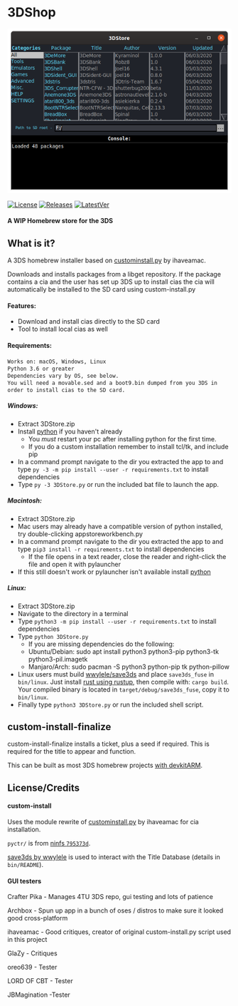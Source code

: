 # 3DShop

[![3DShop](https://github.com/LyfeOnEdge/3DStore/blob/master/docu/main.png?raw=true)]()

[![License](https://img.shields.io/badge/License-GPLv3-blue.svg)]() [![Releases](https://img.shields.io/github/downloads/LyfeOnEdge/3DStore/total.svg)]() [![LatestVer](https://img.shields.io/github/release-pre/LyfeOnEdge/3DStore.svg)]() 

#### A WIP Homebrew store for the 3DS

## What is it?

A 3DS homebrew installer based on [custominstall.py](https://github.com/ihaveamac/custom-install/tree/module-rewrite) by ihaveamac.

Downloads and installs packages from a libget repository. If the package contains a cia and the user has set up 3DS up to install cias the cia will automatically be installed to the SD card using custom-install.py

#### Features:
- Download and install cias directly to the SD card
- Tool to install local cias as well

#### Requirements:
    Works on: macOS, Windows, Linux
    Python 3.6 or greater
    Dependencies vary by OS, see below.
    You will need a movable.sed and a boot9.bin dumped from you 3DS in order to install cias to the SD card.

##### Windows:
- Extract 3DStore.zip
- Install [python](https://www.python.org/downloads/windows/) if you haven't already
  - You *must* restart your pc after installing python for the first time.
  - If you do a custom installation remember to install tcl/tk, and include pip
- In a command prompt navigate to the dir you extracted the app to and type ```py -3 -m pip install --user -r requirements.txt``` to install dependencies
- Type `py -3 3DStore.py` or run the included bat file to launch the app.

##### Macintosh:
- Extract 3DStore.zip
- Mac users may already have a compatible version of python installed, try double-clicking appstoreworkbench.py
- In a command prompt navigate to the dir you extracted the app to and type ```pip3 install -r requirements.txt``` to install dependencies
  - If the file opens in a text reader, close the reader and right-click the file and open it with pylauncher
- If this still doesn't work or pylauncher isn't available install [python](https://www.python.org/downloads/mac-osx/)

##### Linux:
- Extract 3DStore.zip
- Navigate to the directory in a terminal
- Type ```python3 -m pip install --user -r requirements.txt``` to install dependencies
- Type `python 3DStore.py`
  - If you are missing dependencies do the following:
  - Ubuntu/Debian: sudo apt install python3 python3-pip python3-tk python3-pil.imagetk
  - Manjaro/Arch: sudo pacman -S python3 python-pip tk python-pillow
- Linux users must build [wwylele/save3ds](https://github.com/wwylele/save3ds) and place `save3ds_fuse` in `bin/linux`. Just install [rust using rustup](https://www.rust-lang.org/tools/install), then compile with: `cargo build`. Your compiled binary is located in `target/debug/save3ds_fuse`, copy it to `bin/linux`.
- Finally type `python3 3DStore.py` or run the included shell script.

## custom-install-finalize
custom-install-finalize installs a ticket, plus a seed if required. This is required for the title to appear and function.

This can be built as most 3DS homebrew projects [with devkitARM](https://www.3dbrew.org/wiki/Setting_up_Development_Environment).

## License/Credits
#### custom-install
Uses the module rewrite of [custominstall.py](https://github.com/ihaveamac/custom-install/tree/module-rewrite) by ihaveamac for cia installation.

`pyctr/` is from [ninfs `795373d`](https://github.com/ihaveamac/ninfs/tree/795373db07be0cacd60215d8eccf16fe03535984/ninfs/pyctr).

[save3ds by wwylele](https://github.com/wwylele/save3ds) is used to interact with the Title Database (details in `bin/README`).

#### GUI testers
Crafter Pika - Manages 4TU 3DS repo, gui testing and lots of patience

Archbox - Spun up app in a bunch of oses / distros to make sure it looked good cross-platform

ihaveamac - Good critiques, creator of original custom-install.py script used in this project

GlaZy - Critiques

oreo639 - Tester

LORD OF CBT - Tester

JBMagination -Tester